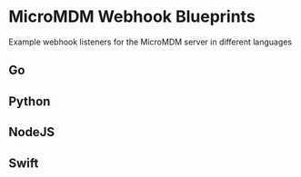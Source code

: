 # MicroMDM Webhook Blueprints
Example webhook listeners for the MicroMDM server in different languages

## Go

## Python

## NodeJS

## Swift
